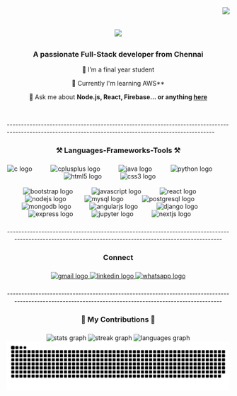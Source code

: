 <img align="right" src="https://visitor-badge.laobi.icu/badge?page_id=vijayvrk.vijayvrk" />

<h1 align="center">
    <img src="https://readme-typing-svg.herokuapp.com/?font=Righteous&size=35&center=true&vCenter=true&width=500&height=70&duration=4000&lines=Hi+There!+👋;+I'm+Vijaya+Ragavan!;" />
</h1>
<h3 align="center">A passionate Full-Stack developer from Chennai</h3>
<div align="center">
 
 🔭 I’m a final year student 
 
 🌱 Currently I'm learning  AWS**

💬 Ask me about **Node.js, React, Firebase... or anything [here](https://github.com/vijayvrk/vijayvrk/issues)**



 </div> 
</br>
<p>-------------------------------------------------------------------------------------------------------------------------------------------------------</p>

<h3 align="center">⚒️ Languages-Frameworks-Tools ⚒️</h3>

###

<div align="center">
  <img src="https://cdn.jsdelivr.net/gh/devicons/devicon/icons/c/c-original.svg" height="32" alt="c logo"  />
  <img width="34" />
  <img src="https://cdn.jsdelivr.net/gh/devicons/devicon/icons/cplusplus/cplusplus-original.svg" height="32" alt="cplusplus logo"  />
  <img width="34" />
  <img src="https://cdn.jsdelivr.net/gh/devicons/devicon/icons/java/java-original.svg" height="32" alt="java logo"  />
  <img width="34" />
  <img src="https://cdn.jsdelivr.net/gh/devicons/devicon/icons/python/python-original.svg" height="32" alt="python logo"  />
  <img width="34" />
  <img src="https://cdn.jsdelivr.net/gh/devicons/devicon/icons/html5/html5-original.svg" height="32" alt="html5 logo"  />
  <img width="34" />
  <img src="https://cdn.jsdelivr.net/gh/devicons/devicon/icons/css3/css3-original.svg" height="32" alt="css3 logo"  />
  <img width="34" /> 
  <br/><br/>
  <img src="https://cdn.jsdelivr.net/gh/devicons/devicon/icons/bootstrap/bootstrap-original.svg" height="32" alt="bootstrap logo"  />
<img width="34"/>
  <img src="https://cdn.jsdelivr.net/gh/devicons/devicon/icons/javascript/javascript-original.svg" height="32" alt="javascript logo"  />
  <img width="34" />
  <img src="https://cdn.jsdelivr.net/gh/devicons/devicon/icons/react/react-original.svg" height="32" alt="react logo"  />
  <img width="34" />
  <img src="https://cdn.jsdelivr.net/gh/devicons/devicon/icons/nodejs/nodejs-original.svg" height="32" alt="nodejs logo"  />
  <img width="34" />
  <img src="https://cdn.jsdelivr.net/gh/devicons/devicon/icons/mysql/mysql-original-wordmark.svg" height="32" alt="mysql logo"  />
  <img width="34" />
  <img src="https://cdn.jsdelivr.net/gh/devicons/devicon/icons/postgresql/postgresql-original.svg" height="32" alt="postgresql logo"  />
  <img width="34" />
  <img src="https://cdn.jsdelivr.net/gh/devicons/devicon/icons/mongodb/mongodb-plain-wordmark.svg" height="32" alt="mongodb logo"  />
  <img width="34" />
  <img src="https://cdn.jsdelivr.net/gh/devicons/devicon/icons/angularjs/angularjs-original.svg" height="32" alt="angularjs logo"  />
  <img width="34" />
  <img src="https://cdn.jsdelivr.net/gh/devicons/devicon/icons/django/django-plain.svg" height="32" alt="django logo"  />
  <img width="34" />
  <img src="https://cdn.jsdelivr.net/gh/devicons/devicon/icons/express/express-original.svg" height="32" alt="express logo"  />
  <img width="34" />
  <img src="https://cdn.jsdelivr.net/gh/devicons/devicon/icons/jupyter/jupyter-original.svg" height="32" alt="jupyter logo"  />
  <img width="34" />
  <img src="https://cdn.jsdelivr.net/gh/devicons/devicon/icons/nextjs/nextjs-original.svg" height="32" alt="nextjs logo"  />
  <img width="34" />

###
<p>-------------------------------------------------------------------------------------------------------------------------------------------------------</p>

<h3 align="center">Connect</h3>

###

<div align="center">
  <a href="mailto:vijayvrk2002@gmail.com@gmail.com" target="_blank">
    <img src="https://img.shields.io/static/v1?message=Gmail&logo=gmail&label=&color=D14836&logoColor=white&labelColor=&style=for-the-badge" height="32" alt="gmail logo"  />
  </a>
  <a href="https://www.linkedin.com/in/vijaya-ragavan-k-a6341424a/" target="_blank">
    <img src="https://img.shields.io/static/v1?message=LinkedIn&logo=linkedin&label=&color=0077B5&logoColor=white&labelColor=&style=for-the-badge" height="32" alt="linkedin logo"  />
  </a>
  <a href="https://wa.me/6383810785" target="_blank">
    <img src="https://img.shields.io/static/v1?message=Whatsapp&logo=whatsapp&label=&color=25D366&logoColor=white&labelColor=&style=for-the-badge" height="32" alt="whatsapp logo"  />
  </a>
</div>

###
<p>-------------------------------------------------------------------------------------------------------------------------------------------------------</p>

<h3 align="center">🐍 My Contributions 🐍</h3>

###

<div align="center">
 <img src="https://github-readme-stats.vercel.app/api?username=vijayvrk&hide_title=false&hide_rank=false&show_icons=true&include_all_commits=true&count_private=true&disable_animations=false&theme=chartreuse-dark&locale=en&hide_border=false" height="150" alt="stats graph" />

  <img src="https://streak-stats.demolab.com?user=vijayvrk&locale=en&mode=daily&theme=chartreuse-dark&hide_border=false&border_radius=5" height="150" alt="streak graph"  />
  <img src="https://github-readme-stats.vercel.app/api/top-langs?username=vijayvrk&locale=en&hide_title=false&layout=compact&card_width=320&langs_count=5&theme=chartreuse-dark&hide_border=false" height="151" alt="languages graph"  />
</div>
 
 <img alt="snake eating my contributions" src="https://raw.githubusercontent.com/vijayvrk/vijayvrk/output/github-contribution-grid-snake-dark.svg" />


<br clear="both">


